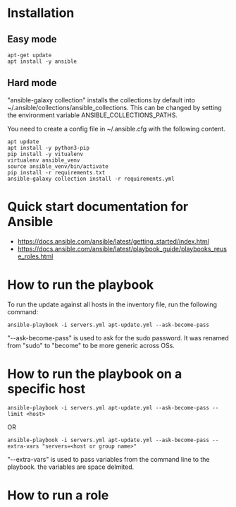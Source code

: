 # Installation

## Easy mode
```
apt-get update
apt install -y ansible
```

## Hard mode

"ansible-galaxy collection" installs the collections by default into ~/.ansible/collections/ansible_collections. This can be changed by setting the environment variable ANSIBLE_COLLECTIONS_PATHS.

You need to create a config file in ~/.ansible.cfg with the following content. 


```
apt update
apt install -y python3-pip
pip install -y vitualenv
virtualenv ansible_venv
source ansible_venv/bin/activate
pip install -r requirements.txt
ansible-galaxy collection install -r requirements.yml
```


# Quick start documentation for Ansible

- https://docs.ansible.com/ansible/latest/getting_started/index.html
- https://docs.ansible.com/ansible/latest/playbook_guide/playbooks_reuse_roles.html


# How to run the playbook
To run the update against all hosts in the inventory file, run the following command:


```
ansible-playbook -i servers.yml apt-update.yml --ask-become-pass
```

"--ask-become-pass" is used to ask for the sudo password. It was renamed from "sudo" to "become" to be more generic across OSs.

# How to run the playbook on a specific host

```
ansible-playbook -i servers.yml apt-update.yml --ask-become-pass --limit <host>
```

OR

```
ansible-playbook -i servers.yml apt-update.yml --ask-become-pass --extra-vars "servers=<host or group name>"
```

"--extra-vars" is used to pass variables from the command line to the playbook. the variables are space delmited.

# How to run a role



